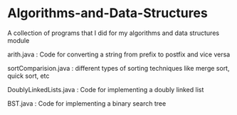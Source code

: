 # Algorithms-and-Data-Structures
A collection of programs that I did for my algorithms and data structures module 


arith.java : Code for converting a string from prefix to postfix and vice versa

sortComparision.java : different types of sorting techniques like merge sort, quick sort, etc

DoublyLinkedLists.java : Code for implementing a doubly linked list

BST.java : Code for implementing a binary search tree
